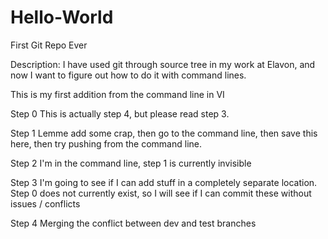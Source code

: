 Hello-World
===========

First Git Repo Ever


Description:
I have used git through source tree in my work at Elavon, and now I want to figure out how to do it with command lines.

This is my first addition from the command line in VI

Step 0
This is actually step 4, but please read step 3.

Step 1
Lemme add some crap, then go to the command line, then save this here, then try pushing from the command line.

Step 2
I'm in the command line, step 1 is currently invisible

Step 3
I'm going to see if I can add stuff in a completely separate location. Step 0 does not currently exist, so I will see if I can commit these without issues / conflicts

Step 4
Merging the conflict between dev and test branches

